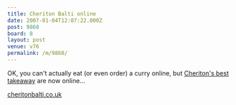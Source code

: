 ```yaml
---
title: Cheriton Balti online
date: 2007-01-04T12:07:22.000Z
post: 9868
board: 8
layout: post
venue: v76
permalink: /m/9868/
---
```

OK, you can't actually eat (or even order) a curry online, but <a href="http://www.cheritonbalti.co.uk" title="Cheriton Balti">Cheriton's best takeaway</a> are now online...

<a href="http://www.cheritonbalti.co.uk">cheritonbalti.co.uk</a>
